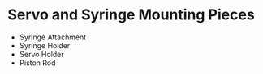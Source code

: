 # Servo and Syringe Mounting Pieces

- Syringe Attachment
- Syringe Holder
- Servo Holder
- Piston Rod
  

